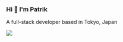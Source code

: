 ### Hi 👋 I'm Patrik

A full-stack developer based in Tokyo, Japan

<img src="cat-typing.gif">

<!--

[![Top Langs](https://github-readme-stats.vercel.app/api/top-langs/?username=moledoPatrik)](https://github.com/moledoPatrik/github-readme-stats)

**moledoPatrik/moledoPatrik** is a ✨ _special_ ✨ repository because its `README.md` (this file) appears on your GitHub profile.

Here are some ideas to get you started:

- 🔭 I’m currently working on ...
- 🌱 I’m currently learning ...
- 👯 I’m looking to collaborate on ...
- 🤔 I’m looking for help with ...
- 💬 Ask me about ...
- 📫 How to reach me: ...
- 😄 Pronouns: ...
- ⚡ Fun fact: ...
-->

